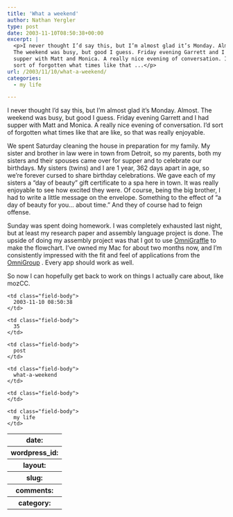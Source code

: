 ```yaml
---
title: 'What a weekend'
author: Nathan Yergler
type: post
date: 2003-11-10T08:50:38+00:00
excerpt: |
  <p>I never thought I’d say this, but I’m almost glad it’s Monday. Almost.
  The weekend was busy, but good I guess. Friday evening Garrett and I had
  supper with Matt and Monica. A really nice evening of conversation. I’d
  sort of forgotten what times like that ...</p>
url: /2003/11/10/what-a-weekend/
categories:
  - my life

---
```

I never thought I’d say this, but I’m almost glad it’s Monday. Almost. The weekend was busy, but good I guess. Friday evening Garrett and I had supper with Matt and Monica. A really nice evening of conversation. I’d sort of forgotten what times like that are like, so that was really enjoyable.

We spent Saturday cleaning the house in preparation for my family. My sister and brother in law were in town from Detroit, so my parents, both my sisters and their spouses came over for supper and to celebrate our birthdays. My sisters (twins) and I are 1 year, 362 days apart in age, so we’re forever cursed to share birthday celebrations. We gave each of my sisters a “day of beauty” gift certificate to a spa here in town. It was really enjoyable to see how excited they were. Of course, being the big brother, I had to write a little message on the envelope. Something to the effect of “a day of beauty for you… about time.” And they of course had to feign offense.

Sunday was spent doing homework. I was completely exhausted last night, but at least my research paper and assembly language project is done. The upside of doing my assembly project was that I got to use [OmniGraffle][1]  to make the flowchart. I’ve owned my Mac for about two months now, and I’m consistently impressed with the fit and feel of applications from the [OmniGroup][2] . Every app should work as well.

So now I can hopefully get back to work on things I actually care about, like mozCC.

<table class="docutils field-list" frame="void" rules="none">
  <col class="field-name" /> <col class="field-body" /> <tr class="field">
    <th class="field-name">
      date:
    </th>

    <td class="field-body">
      2003-11-10 08:50:38
    </td>
  </tr>

  <tr class="field">
    <th class="field-name">
      wordpress_id:
    </th>

    <td class="field-body">
      35
    </td>
  </tr>

  <tr class="field">
    <th class="field-name">
      layout:
    </th>

    <td class="field-body">
      post
    </td>
  </tr>

  <tr class="field">
    <th class="field-name">
      slug:
    </th>

    <td class="field-body">
      what-a-weekend
    </td>
  </tr>

  <tr class="field">
    <th class="field-name">
      comments:
    </th>

    <td class="field-body">
    </td>
  </tr>

  <tr class="field">
    <th class="field-name">
      category:
    </th>

    <td class="field-body">
      my life
    </td>
  </tr>
</table>

 [1]: http://www.omnigroup.com/applications/omnigraffle/
 [2]: http://www.omnigroup.com
